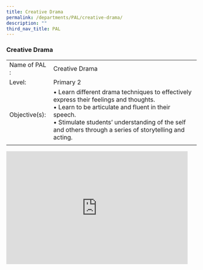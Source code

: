 ```yaml
---
title: Creative Drama
permalink: /departments/PAL/creative-drama/
description: ""
third_nav_title: PAL
---
```

### Creative Drama

|  |  |
|---|---|
| Name of PAL : | Creative Drama |
| Level: | Primary 2 |
| Objective(s):<br> | • Learn different drama techniques to effectively express their feelings and thoughts.<br>• Learn to be articulate and fluent in their speech.<br>• Stimulate students’ understanding of the self and others through a series of storytelling and acting.  |
|  |  |

<iframe allowfullscreen="true" height="299" width="480" frameborder="0" src="https://docs.google.com/presentation/d/e/2PACX-1vSxWMlCuSvHBCLeuvsCUIMkuFLMtCKN329LUMTP0W-rrJXAs_Bby9-hMufucf4m5QvpaKjeGRWwh1Yp/embed?start=false&amp;loop=false&amp;delayms=5000"></iframe>